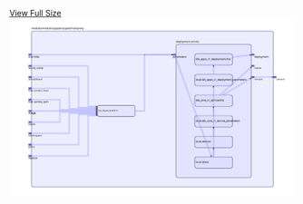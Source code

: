 [View Full Size](https://raw.githubusercontent.com/mingfang/terraform-k8s-modules/master/modules/jupyter/jupyterhub/proxy/diagram.svg?sanitize=true)<img src="diagram.svg"/>
